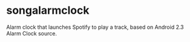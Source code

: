 # songalarmclock
Alarm clock that launches Spotify to play a track, based on Android 2.3 Alarm Clock source.
